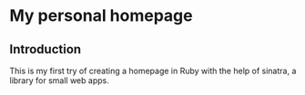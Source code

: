 # My personal homepage

## Introduction
This is my first try of creating a homepage in Ruby with the help of sinatra, a library for small web apps.